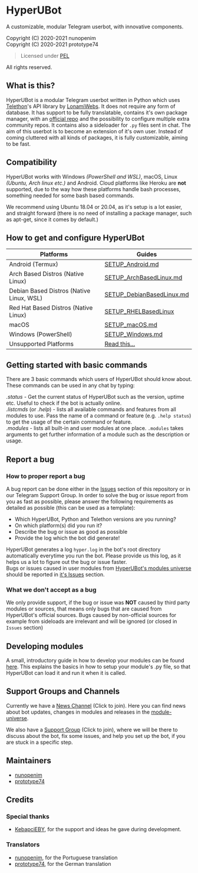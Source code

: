 # HyperUBot

A customizable, modular Telegram userbot, with innovative components.

Copyright (C) 2020-2021 nunopenim\
Copyright (C) 2020-2021 prototype74

> Licensed under [PEL](https://github.com/prototype74/HyperUBot/blob/master/LICENSE.md)

All rights reserved.

## What is this?

HyperUBot is a modular Telegram userbot written in Python which uses 
[Telethon](https://github.com/LonamiWebs/Telethon)'s API library by [LonamiWebs](https://github.com/LonamiWebs).
It does not require any form of database. It has support to be fully translatable, contains it's own package manager,
with an [official repo](https://github.com/nunopenim/module-universe) and the possibility to configure multiple extra community repos.
It contains also a sideloader for `.py` files sent in chat. The aim of this userbot is to become an extension of it's own user.
Instead of coming cluttered with all kinds of packages, it is fully customizable, aiming to be fast.

## Compatibility

HyperUBot works with Windows _(PowerShell and WSL)_, macOS, Linux _(Ubuntu, Arch linux etc.)_ and Android. Cloud platforms like Heroku are **not** supported, due to the way how these platforms handle bash processes, something needed for some bash based commands.

We recommend using Ubuntu 18.04 or 20.04, as it's setup is a lot easier, and straight forward (there is no need of installing a package manager, such as apt-get, since it comes by default.)

## How to get and configure HyperUBot

| Platforms | Guides |
| - | - |
| Android (Termux) | [SETUP_Android.md](https://github.com/prototype74/HyperUBot/blob/master/GUIDES/SETUP_Android.md) |
| Arch Based Distros (Native Linux) | [SETUP_ArchBasedLinux.md](https://github.com/prototype74/HyperUBot/blob/master/GUIDES/SETUP_ArchBasedLinux.md) |
| Debian Based Distros (Native Linux, WSL) | [SETUP_DebianBasedLinux.md](https://github.com/prototype74/HyperUBot/blob/master/GUIDES/SETUP_DebianBasedLinux.md) |
| Red Hat Based Distros (Native Linux) | [SETUP_RHELBasedLinux](https://github.com/prototype74/HyperUBot/blob/master/GUIDES/SETUP_RHELBasedLinux.md) |
| macOS | [SETUP_macOS.md](https://github.com/prototype74/HyperUBot/blob/master/GUIDES/SETUP_MacOS.md) |
| Windows (PowerShell) | [SETUP_Windows.md](https://github.com/prototype74/HyperUBot/blob/master/GUIDES/SETUP_Windows.md) |
| Unsupported Platforms | [Read this...](https://github.com/prototype74/HyperUBot/blob/master/GUIDES/SETUP_Unsupported.md) |

## Getting started with basic commands

There are 3 basic commands which users of HyperUBot should know about. These commands can be used in any chat by typing:

_.status_ - Get the current status of HyperUBot such as the version, uptime etc. Useful to check if the bot is actually online.\
_.listcmds_ (or _.help_) - lists all available commands and features from all modules to use. Pass the name of a command or feature (e.g. `.help status`) to get the usage of the certain command or feature.\
_.modules_ - lists all built-in and user modules at one place. `.modules` takes arguments to get further information of a module such as the description or usage.

## Report a bug

### How to proper report a bug

A bug report can be done either in the [Issues](https://github.com/prototype74/HyperUBot/issues) section of this repository or
in our Telegram Support Group. In order to solve the bug or issue report from you as fast as possible, please answer the following requirements as detailed as possible (this can be used as a template):

- Which HyperUBot, Python and Telethon versions are you running?
- On which platform(s) did you run it?
- Describe the bug or issue as good as possible
- Provide the log which the bot did generate!

HyperUBot generates a log `hyper.log` in the bot's root directory automatically everytime you run the bot.
Please provide us this log, as it helps us a lot to figure out the bug or issue faster.\
Bugs or issues caused in user modules from [HyperUBot's modules universe](https://github.com/nunopenim/module-universe)
should be reported in [it's Issues](https://github.com/nunopenim/module-universe/issues) section.

### What we don't accept as a bug

We only provide support, if the bug or issue was **NOT** caused by third party modules or sources, that means only bugs that are caused from HyperUBot's official sources.
Bugs caused by non-official sources for example from sideloads are irrelevant and will be ignored (or closed in `Issues` section)

## Developing modules

A small, introductory guide in how to develop your modules can be found [here](https://github.com/prototype74/HyperUBot/blob/master/GUIDES/DEV_DevelopingModules.md). This explains the basics in how to setup your module's .py file, so that HyperUBot can load it and run it when it is called.

## Support Groups and Channels

Currently we have a [News Channel](https://t.me/HyperUBotNews) (Click to join). Here you can find news about bot updates, changes in modules and releases in the [module-universe](https://github.com/nunopenim/module-universe).

We also have a [Support Group](https://t.me/HyperUBotSupport) (Click to join), where we will be there to discuss about the bot, fix some issues, and help you set up the bot, if you are stuck in a specific step.

## Maintainers

- [nunopenim](https://github.com/nunopenim)
- [prototype74](https://github.com/prototype74)

## Credits

### Special thanks

- [KebapciEBY](https://github.com/KebapciEBY), for the support and ideas he gave during development.

### Translators

- [nunopenim](https://github.com/nunopenim), for the Portuguese translation
- [prototype74](https://github.com/prototype74), for the German translation
